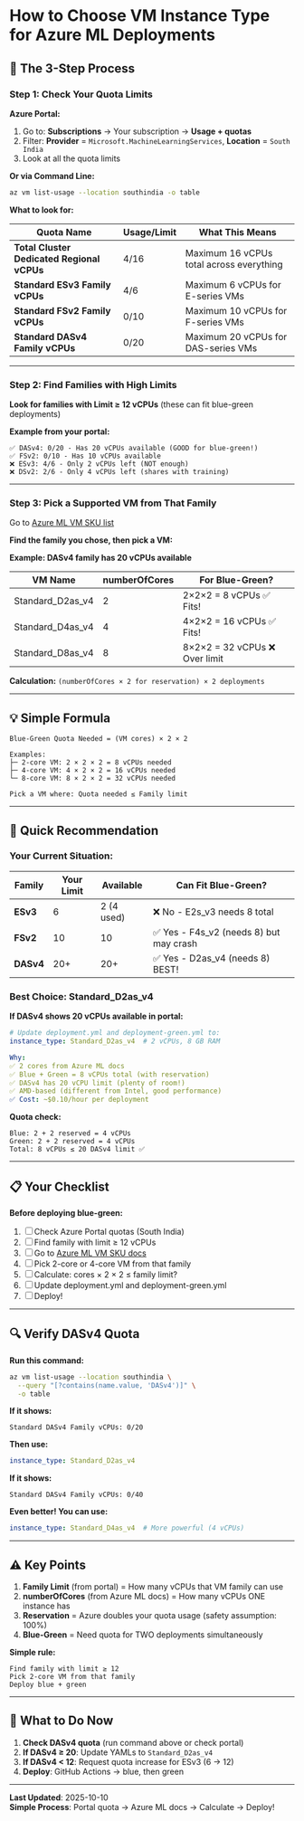 # How to Choose VM Instance Type for Azure ML Deployments

## 🎯 The 3-Step Process

### **Step 1: Check Your Quota Limits**

**Azure Portal:**
1. Go to: **Subscriptions** → Your subscription → **Usage + quotas**
2. Filter: **Provider** = `Microsoft.MachineLearningServices`, **Location** = `South India`
3. Look at all the quota limits

**Or via Command Line:**
```bash
az vm list-usage --location southindia -o table
```

**What to look for:**

| Quota Name | Usage/Limit | What This Means |
|------------|-------------|-----------------|
| **Total Cluster Dedicated Regional vCPUs** | 4/16 | Maximum 16 vCPUs total across everything |
| **Standard ESv3 Family vCPUs** | 4/6 | Maximum 6 vCPUs for E-series VMs |
| **Standard FSv2 Family vCPUs** | 0/10 | Maximum 10 vCPUs for F-series VMs |
| **Standard DASv4 Family vCPUs** | 0/20 | Maximum 20 vCPUs for DAS-series VMs |

---

### **Step 2: Find Families with High Limits**

**Look for families with Limit ≥ 12 vCPUs** (these can fit blue-green deployments)

**Example from your portal:**
```
✅ DASv4: 0/20 - Has 20 vCPUs available (GOOD for blue-green!)
✅ FSv2: 0/10 - Has 10 vCPUs available
❌ ESv3: 4/6 - Only 2 vCPUs left (NOT enough)
❌ DSv2: 2/6 - Only 4 vCPUs left (shares with training)
```

---

### **Step 3: Pick a Supported VM from That Family**

Go to [Azure ML VM SKU list](https://learn.microsoft.com/en-us/azure/machine-learning/reference-managed-online-endpoints-vm-sku-list?view=azureml-api-2)

**Find the family you chose, then pick a VM:**

**Example: DASv4 family has 20 vCPUs available**

| VM Name | numberOfCores | For Blue-Green? |
|---------|---------------|-----------------|
| Standard_D2as_v4 | 2 | 2×2×2 = 8 vCPUs ✅ Fits! |
| Standard_D4as_v4 | 4 | 4×2×2 = 16 vCPUs ✅ Fits! |
| Standard_D8as_v4 | 8 | 8×2×2 = 32 vCPUs ❌ Over limit |

**Calculation:** `(numberOfCores × 2 for reservation) × 2 deployments`

---

## 💡 Simple Formula

```
Blue-Green Quota Needed = (VM cores) × 2 × 2

Examples:
├─ 2-core VM: 2 × 2 × 2 = 8 vCPUs needed
├─ 4-core VM: 4 × 2 × 2 = 16 vCPUs needed
└─ 8-core VM: 8 × 2 × 2 = 32 vCPUs needed

Pick a VM where: Quota needed ≤ Family limit
```

---

## 🎯 Quick Recommendation

### **Your Current Situation:**

| Family | Your Limit | Available | Can Fit Blue-Green? |
|--------|------------|-----------|---------------------|
| **ESv3** | 6 | 2 (4 used) | ❌ No - E2s_v3 needs 8 total |
| **FSv2** | 10 | 10 | ✅ Yes - F4s_v2 (needs 8) but may crash |
| **DASv4** | 20+ | 20+ | ✅ Yes - D2as_v4 (needs 8) BEST! |

### **Best Choice: Standard_D2as_v4**

**If DASv4 shows 20 vCPUs available in portal:**

```yaml
# Update deployment.yml and deployment-green.yml to:
instance_type: Standard_D2as_v4  # 2 vCPUs, 8 GB RAM

Why:
✅ 2 cores from Azure ML docs
✅ Blue + Green = 8 vCPUs total (with reservation)
✅ DASv4 has 20 vCPU limit (plenty of room!)
✅ AMD-based (different from Intel, good performance)
✅ Cost: ~$0.10/hour per deployment
```

**Quota check:**
```
Blue: 2 + 2 reserved = 4 vCPUs
Green: 2 + 2 reserved = 4 vCPUs
Total: 8 vCPUs ≤ 20 DASv4 limit ✅
```

---

## 📋 Your Checklist

**Before deploying blue-green:**

1. ☐ Check Azure Portal quotas (South India)
2. ☐ Find family with limit ≥ 12 vCPUs
3. ☐ Go to [Azure ML VM SKU docs](https://learn.microsoft.com/en-us/azure/machine-learning/reference-managed-online-endpoints-vm-sku-list?view=azureml-api-2)
4. ☐ Pick 2-core or 4-core VM from that family
5. ☐ Calculate: cores × 2 × 2 ≤ family limit?
6. ☐ Update deployment.yml and deployment-green.yml
7. ☐ Deploy!

---

## 🔍 Verify DASv4 Quota

**Run this command:**
```bash
az vm list-usage --location southindia \
  --query "[?contains(name.value, 'DASv4')]" \
  -o table
```

**If it shows:**
```
Standard DASv4 Family vCPUs: 0/20
```

**Then use:**
```yaml
instance_type: Standard_D2as_v4
```

**If it shows:**
```
Standard DASv4 Family vCPUs: 0/40
```

**Even better! You can use:**
```yaml
instance_type: Standard_D4as_v4  # More powerful (4 vCPUs)
```

---

## ⚠️ Key Points

1. **Family Limit** (from portal) = How many vCPUs that VM family can use
2. **numberOfCores** (from Azure ML docs) = How many vCPUs ONE instance has
3. **Reservation** = Azure doubles your quota usage (safety assumption: 100%)
4. **Blue-Green** = Need quota for TWO deployments simultaneously

**Simple rule:**
```
Find family with limit ≥ 12
Pick 2-core VM from that family
Deploy blue + green
```

---

## 📝 What to Do Now

1. **Check DASv4 quota** (run command above or check portal)
2. **If DASv4 ≥ 20**: Update YAMLs to `Standard_D2as_v4`
3. **If DASv4 < 12**: Request quota increase for ESv3 (6 → 12)
4. **Deploy**: GitHub Actions → blue, then green

---

**Last Updated**: 2025-10-10  
**Simple Process**: Portal quota → Azure ML docs → Calculate → Deploy!
